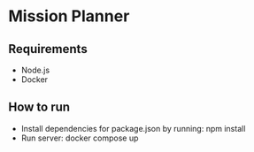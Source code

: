 # Mission Planner

## Requirements
* Node.js
* Docker

## How to run
* Install dependencies for package.json by running: npm install
* Run server: docker compose up

